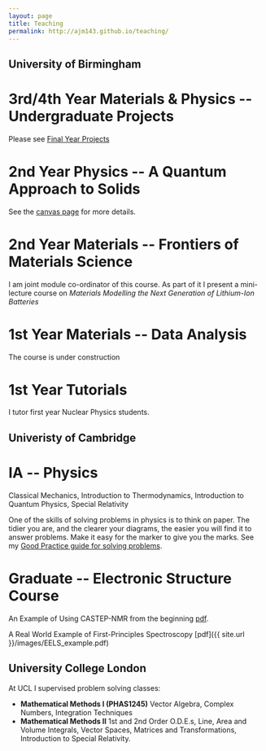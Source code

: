 ```yaml
---
layout: page
title: Teaching
permalink: http://ajm143.github.io/teaching/
---
```


## University of Birmingham

# 3rd/4th Year Materials & Physics -- Undergraduate Projects

Please see [Final Year Projects](/projects)

# 2nd Year Physics -- A Quantum Approach to Solids

See the [canvas page](https://canvas.bham.ac.uk/courses/29009) for more details.

# 2nd Year Materials -- Frontiers of Materials Science
I am joint module co-ordinator of this course. As part of it I present a mini-lecture course on *Materials Modelling the Next Generation of Lithium-Ion Batteries*

# 1st Year Materials -- Data Analysis
The course is under construction

# 1st Year Tutorials
I tutor first year Nuclear Physics students.

## Univeristy of Cambridge

# IA -- Physics
Classical Mechanics, Introduction to Thermodynamics, Introduction to Quantum Physics, Special Relativity

One of the skills of solving problems in physics is to think on paper. The tidier you are, and the clearer your diagrams, the easier you will find it to answer problems. Make it easy for the marker to give you the marks. See my [Good Practice guide for solving problems](http://www.tcm.phy.cam.ac.uk/~ajm255/good_practice.html).

# Graduate -- Electronic Structure Course

An Example of Using CASTEP-NMR from the beginning [pdf](http://www.tcm.phy.cam.ac.uk/~ajm255/NMR_example.pdf).

A Real World Example of First-Principles Spectroscopy [pdf]({{ site.url }}/images/EELS_example.pdf)


## University College London

At UCL I supervised problem solving classes:

* **Mathematical Methods I (PHAS1245)** Vector Algebra, Complex Numbers, Integration Techniques
* **Mathematical Methods II** 1st and 2nd Order O.D.E.s, Line, Area and Volume Integrals, Vector Spaces, Matrices and Transformations, Introduction to Special Relativity.

